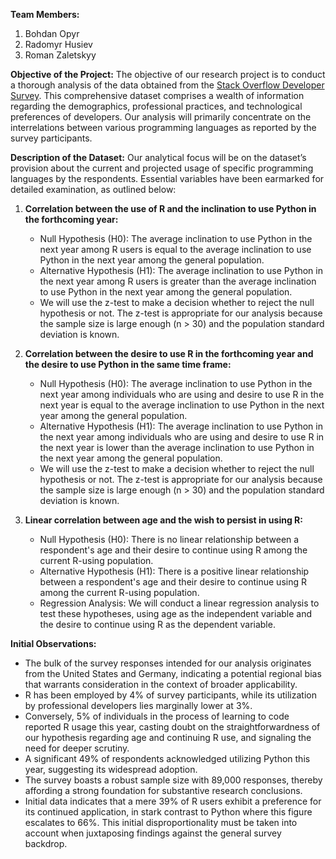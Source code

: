 **Team Members:**
1. Bohdan Opyr
2. Radomyr Husiev
3. Roman Zaletskyy

**Objective of the Project:**
The objective of our research project is to conduct a thorough analysis of the data obtained from the [Stack Overflow Developer Survey](https://insights.stackoverflow.com/survey). This comprehensive dataset comprises a wealth of information regarding the demographics, professional practices, and technological preferences of developers. Our analysis will primarily concentrate on the interrelations between various programming languages as reported by the survey participants.

**Description of the Dataset:**
Our analytical focus will be on the dataset’s provision about the current and projected usage of specific programming languages by the respondents. Essential variables have been earmarked for detailed examination, as outlined below:


1. **Correlation between the use of R and the inclination to use Python in the forthcoming year:**
    - Null Hypothesis (H0): The average inclination to use Python in the next year among R users is equal to the average inclination to use Python in the next year among the general population.
    - Alternative Hypothesis (H1): The average inclination to use Python in the next year among R users is greater than the average inclination to use Python in the next year among the general population.
    - We will use the z-test to make a decision whether to reject the null hypothesis or not. The z-test is appropriate for our analysis because the sample size is large enough (n > 30) and the population standard deviation is known.

2. **Correlation between the desire to use R in the forthcoming year and the desire to use Python in the same time frame:**
    - Null Hypothesis (H0): The average inclination to use Python in the next year among individuals who are using and desire to use R in the next year is equal to the average inclination to use Python in the next year among the general population.
    - Alternative Hypothesis (H1): The average inclination to use Python in the next year among individuals who are using and desire to use R in the next year is lower than the average inclination to use Python in the next year among the general population.
    - We will use the z-test to make a decision whether to reject the null hypothesis or not. The z-test is appropriate for our analysis because the sample size is large enough (n > 30) and the population standard deviation is known.

3. **Linear correlation between age and the wish to persist in using R:**
    - Null Hypothesis (H0): There is no linear relationship between a respondent's age and their desire to continue using R among the current R-using population.
    - Alternative Hypothesis (H1): There is a positive linear relationship between a respondent's age and their desire to continue using R among the current R-using population.
    - Regression Analysis: We will conduct a linear regression analysis to test these hypotheses, using age as the independent variable and the desire to continue using R as the dependent variable.

**Initial Observations:**
- The bulk of the survey responses intended for our analysis originates from the United States and Germany, indicating a potential regional bias that warrants consideration in the context of broader applicability.
- R has been employed by 4% of survey participants, while its utilization by professional developers lies marginally lower at 3%.
- Conversely, 5% of individuals in the process of learning to code reported R usage this year, casting doubt on the straightforwardness of our hypothesis regarding age and continuing R use, and signaling the need for deeper scrutiny.
- A significant 49% of respondents acknowledged utilizing Python this year, suggesting its widespread adoption.
- The survey boasts a robust sample size with 89,000 responses, thereby affording a strong foundation for substantive research conclusions.
- Initial data indicates that a mere 39% of R users exhibit a preference for its continued application, in stark contrast to Python where this figure escalates to 66%. This initial disproportionality must be taken into account when juxtaposing findings against the general survey backdrop.
